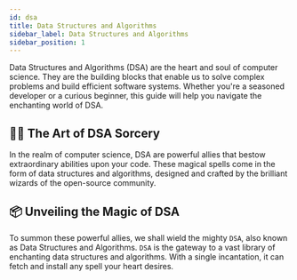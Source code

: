 ```yaml
---
id: dsa
title: Data Structures and Algorithms
sidebar_label: Data Structures and Algorithms
sidebar_position: 1
---
```


Data Structures and Algorithms (DSA) are the heart and soul of computer science. They are the building blocks that enable us to solve complex problems and build efficient software systems. Whether you're a seasoned developer or a curious beginner, this guide will help you navigate the enchanting world of DSA.

## 🧙‍♂️ The Art of DSA Sorcery

In the realm of computer science, DSA are powerful allies that bestow extraordinary abilities upon your code. These magical spells come in the form of data structures and algorithms, designed and crafted by the brilliant wizards of the open-source community.

## 📦 Unveiling the Magic of DSA

To summon these powerful allies, we shall wield the mighty `DSA`, also known as Data Structures and Algorithms. `DSA` is the gateway to a vast library of enchanting data structures and algorithms. With a single incantation, it can fetch and install any spell your heart desires.
